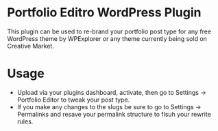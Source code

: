 # Portfolio Editro WordPress Plugin
This plugin can be used to re-brand your portfolio post type for any free WordPress theme by WPExplorer or any theme currently being sold on Creative Market.

# Usage
* Upload via your plugins dashboard, activate, then go to Settings -> Portfolio Editor to tweak your post type.
* If you make any changes to the slugs be sure to go to Settings -> Permalinks and resave your permalink structure to flsuh your rewrite rules.

